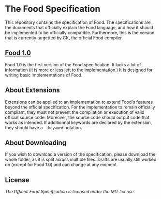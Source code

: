 # The Food Specification
This repository contains the specification of Food. The specifications are the documents that officially explain the Food language,
and how it should be implemented to be officially compatible. Furthermore, this is the version that is currently targetted by CK, the official Food compiler.
 
## [Food 1.0](draft10/README.md)
Food 1.0 is the first version of the Food specification. It lacks a lot of information (it is more or less left to the implementation.)
It is designed for writing basic implementations of Food.

## About Extensions
Extensions can be applied to an implementation to extend Food's features beyond the official specification. For the implementation to remain
officially compliant, they must not prevent the compilation or execution of valid official source code. Moreover, the source code should output code that works as intended.
If additionnal keywords are declared by the extension, they should have a `__keyword` notation.

## About Downloading
If you wish to download a version of the specification, please download the whole folder, as it is split across multiple files.
Drafts are usually still worked on (except for Food 1.0) and can change at any moment.

## License
*The Official Food Specification is licensed under the MIT license.*
